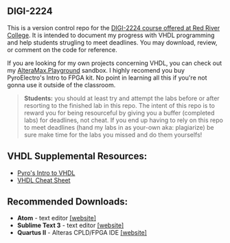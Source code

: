 <!-- https://github.com/adam-p/markdown-here/wiki/Markdown-Cheatsheet -->

DIGI-2224
---------

This is a version control repo for the <u>DIGI-2224 course offered at Red River College</u>. It is intended to document my progress with VHDL programming and help students strugling to meet deadlines. You may download, review, or comment on the code for reference.

If you are looking for my own projects concerning VHDL, you can check out my <a href="https://github.com/glennlopez/AlteraMax.Playground">AlteraMax.Playground</a> sandbox. I highly recomend you buy PyroElectro's Intro to FPGA kit. No point in learning all this if you're not gonna use it outside of the classroom.

> <b>Students:</b> you should at least try and attempt the labs before or after resorting to the finished lab in this repo. The intent of this repo is to reward you for being resourceful by giving you a buffer (completed labs) for deadlines, not cheat. If you end up having to rely on this repo to meet deadlines (hand my labs in as your-own aka: plagiarize) be sure make time for the labs you missed and do them yourselfs!

VHDL Supplemental Resources:
----------------------------

<ul>
   <li><a href="http://www.pyroelectro.com/edu/fpga/">Pyro's Intro to VHDL</a></li>
   <li><a href="https://courseware.ee.calpoly.edu/cpe-169/Misc_stuff/cheat_sheet.pdf">VHDL Cheat Sheet</a></li>
</ul>

Recommended Downloads:
----------------------

-	**Atom** - text editor <a href="https://atom.io/">[website]</a>
-	**Sublime Text 3** - text editor <a href="http://www.sublimetext.com/3">[website]</a>
-	**Quartus II** - Alteras CPLD/FPGA IDE <a href="http://dl.altera.com/?edition=web">[website]</a>

<!-- http://open.spotify.com/user/glennlopez/playlist/2GJiaP1NeLik6GwyoawFFS -->
